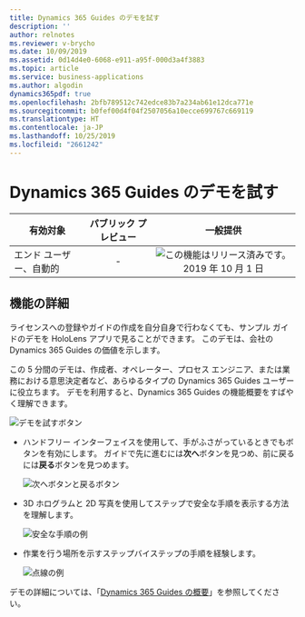 ```yaml
---
title: Dynamics 365 Guides のデモを試す
description: ''
author: relnotes
ms.reviewer: v-brycho
ms.date: 10/09/2019
ms.assetid: 0d14d4e0-6068-e911-a95f-000d3a4f3883
ms.topic: article
ms.service: business-applications
ms.author: algodin
dynamics365pdf: true
ms.openlocfilehash: 2bfb789512c742edce83b7a234ab61e12dca771e
ms.sourcegitcommit: b0fef00d4f04f2507056a10ecce699767c669119
ms.translationtype: HT
ms.contentlocale: ja-JP
ms.lasthandoff: 10/25/2019
ms.locfileid: "2661242"
---
```

# <a name="try-a-demo-of-dynamics-365-guides"></a>Dynamics 365 Guides のデモを試す


| 有効対象    |  パブリック プレビュー | 一般提供 | 
| ---------- | :----------: |:----------: |
|エンド ユーザー、自動的|-| ![この機能はリリース済みです。](/dynamics365-release-plan/media/green-checkmark.png "この機能はリリース済みです。") 2019 年 10 月 1 日|






## <a name="feature-details"></a>機能の詳細
<!--feature detail start -->
ライセンスへの登録やガイドの作成を自分自身で行わなくても、サンプル ガイドのデモを HoloLens アプリで見ることができます。 このデモは、会社の Dynamics 365 Guides の価値を示します。

この 5 分間のデモは、作成者、オペレーター、プロセス エンジニア、または業務における意思決定者など、あらゆるタイプの Dynamics 365 Guides ユーザーに役立ちます。 デモを利用すると、Dynamics 365 Guides の機能概要をすばやく理解できます。

![デモを試すボタン](media/try-demo.png "デモを試すボタン")

- ハンドフリー インターフェイスを使用して、手がふさがっているときでもボタンを有効にします。 ガイドで先に進むには**次へ**ボタンを見つめ、前に戻るには**戻る**ボタンを見つめます。

   ![次へボタンと戻るボタン](media/navigate-example.png "次へボタンと戻るボタン")

- 3D ホログラムと 2D 写真を使用してステップで安全な手順を表示する方法を理解します。

   ![安全な手順の例](media/step-example-1.png "安全な手順の例")

- 作業を行う場所を示すステップバイステップの手順を経験します。

   ![点線の例](media/step-example-2.png "点線の例")

デモの詳細については、「[Dynamics 365 Guides の概要](https://docs.microsoft.com/dynamics365/mixed-reality/guides/get-started)」を参照してください。
<!--feature detail end -->









